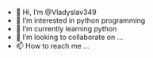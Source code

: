 - 👋 Hi, I’m @Vladyslav349
- 👀 I’m interested in python programming
- 🌱 I’m currently learning python
- 💞️ I’m looking to collaborate on ...
- 📫 How to reach me ...

<!---
Vladyslav349/Vladyslav349 is a ✨ special ✨ repository because its `README.md` (this file) appears on your GitHub profile.
You can click the Preview link to take a look at your changes.
--->
